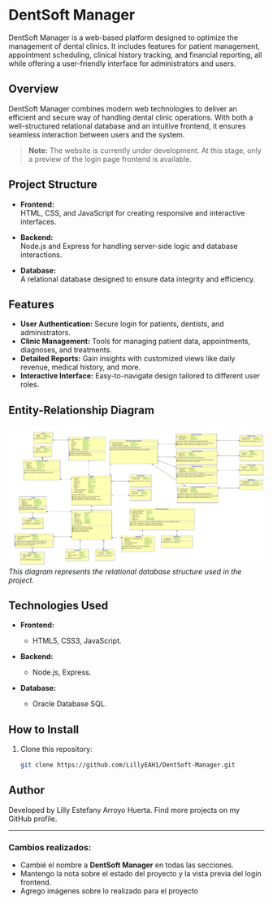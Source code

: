 # DentSoft Manager

DentSoft Manager is a web-based platform designed to optimize the management of dental clinics. It includes features for patient management, appointment scheduling, clinical history tracking, and financial reporting, all while offering a user-friendly interface for administrators and users.

## Overview

DentSoft Manager combines modern web technologies to deliver an efficient and secure way of handling dental clinic operations. With both a well-structured relational database and an intuitive frontend, it ensures seamless interaction between users and the system.

> **Note:** The website is currently under development. At this stage, only a preview of the login page frontend is available.

## Project Structure

- **Frontend:**  
  HTML, CSS, and JavaScript for creating responsive and interactive interfaces.
  
- **Backend:**  
  Node.js and Express for handling server-side logic and database interactions.

- **Database:**  
  A relational database designed to ensure data integrity and efficiency.

## Features

- **User Authentication:** Secure login for patients, dentists, and administrators.
- **Clinic Management:** Tools for managing patient data, appointments, diagnoses, and treatments.
- **Detailed Reports:** Gain insights with customized views like daily revenue, medical history, and more.
- **Interactive Interface:** Easy-to-navigate design tailored to different user roles.

## Entity-Relationship Diagram

![Entity-Relationship Diagram](https://github.com/LillyEAH1/DentSoft-Manager/raw/master/Relational_final-finaloso-1.png)  
*This diagram represents the relational database structure used in the project.*

## Technologies Used

- **Frontend:**  
  - HTML5, CSS3, JavaScript.
  
- **Backend:**  
  - Node.js, Express.
  
- **Database:**  
  - Oracle Database SQL.

## How to Install

1. Clone this repository:
   ```bash
   git clone https://github.com/LillyEAH1/DentSoft-Manager.git

## Author
Developed by Lilly Estefany Arroyo Huerta.
Find more projects on my GitHub profile.


---
### Cambios realizados:
- Cambié el nombre a **DentSoft Manager** en todas las secciones.
- Mantengo la nota sobre el estado del proyecto y la vista previa del login frontend.
- Agrego imágenes sobre lo realizado para el proyecto
